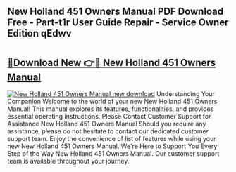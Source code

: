 ## New Holland 451 Owners Manual PDF Download Free - Part-t1r User Guide Repair - Service Owner Edition qEdwv

# <h2><a href="http://bc92327.oget.top/?id=New+Holland+451+Owners+Manual">🔗Download New 👉🔴 New Holland 451 Owners Manual</a></h2>

[![New Holland 451 Owners Manual new download](https://i.imgur.com/5g1atiW.png)](http://bc92327.oget.top/?id=New+Holland+451+Owners+Manual)
Understanding Your Companion Welcome to the world of your new New Holland 451 Owners Manual! This manual explores its features, functionalities, and provides essential operating instructions. Please Contact Customer Support for Assistance New Holland 451 Owners Manual Should you require any assistance, please do not hesitate to contact our dedicated customer support team. Enjoy the convenience of list of features while using your new New Holland 451 Owners Manual. We're Here to Support You Every Step of the Way New Holland 451 Owners Manual. Our customer support team is available throughout your journey.
